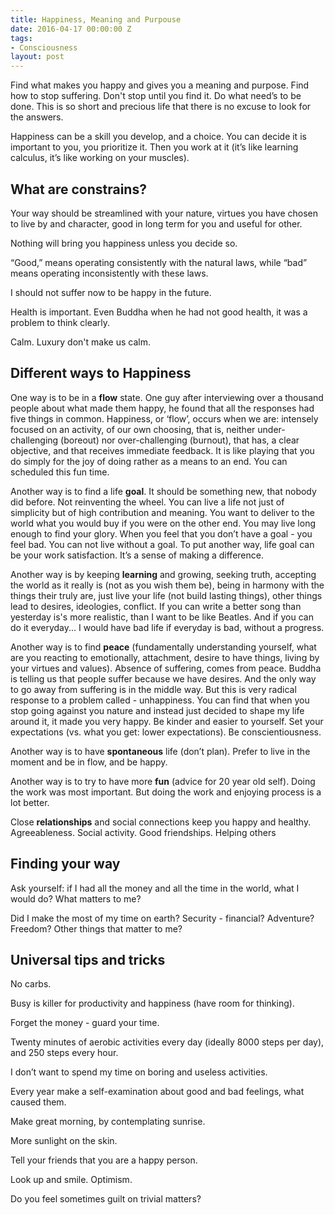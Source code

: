 ```yaml
---
title: Happiness, Meaning and Purpouse
date: 2016-04-17 00:00:00 Z
tags:
- Consciousness
layout: post
---
```


<p>Find what makes you happy and gives you a meaning and purpose. Find how to stop suffering. Don't stop until you find it. Do what need’s to be done. This is so short and precious life that there is no excuse to look for the answers. </p>
<p>Happiness can be a skill you develop, and a choice. You can decide it is important to you, you prioritize it. Then you work at it (it’s like learning calculus, it’s like working on your muscles).</p>

<h2>What are constrains?</h2>
<p>Your way should be streamlined with your nature, virtues you have chosen to live by and character, good in long term for you and useful for other.</p>
<p>Nothing will bring you happiness unless you decide so.</p>
<p>“Good,” means operating consistently with the natural laws, while “bad” means operating inconsistently with these laws.</p>
<p>I should not suffer now to be happy in the future.</p>
<p>Health is important. Even Buddha when he had not good health, it was a problem to think clearly.</p>
<p>Calm. Luxury don't make us calm.</p>

<h2>Different ways to Happiness</h2>
<p>One way is to be in a <b>flow</b> state. One guy after interviewing over a thousand people about what made them happy, he found that all the responses had five things in common. Happiness, or ‘flow’, occurs when we are: intensely focused on an activity, of our own choosing, that is, neither under-challenging (boreout) nor over-challenging (burnout), that has, a clear objective, and that receives immediate feedback. It is like playing that you do simply for the joy of doing rather as a means to an end. You can scheduled this fun time.</p>
<p>Another way is to find a life <b>goal</b>. It should be something new, that nobody did before. Not reinventing the wheel. You can live a life not just of simplicity but of high contribution and meaning. You want to deliver to the world what you would buy if you were on the other end.  You may live long enough to find your glory. When you feel that you don’t have a goal - you feel bad. You can not live without a goal. To put another way, life goal can be your work satisfaction. It’s a sense of making a difference.</p>
<p>Another way is by keeping <b>learning</b> and growing, seeking truth, accepting the world as it really is (not as you wish them be), being in harmony with the things their truly are, just live your life (not build lasting things), other things lead to desires, ideologies, conflict. If you can write a better song than yesterday is's more realistic, than I want to be like Beatles. And if you can do it everyday... I would have bad life if everyday is bad, without a progress.</p>
<p>Another way is to find <b>peace</b> (fundamentally understanding yourself, what are you reacting to emotionally, attachment, desire to have things, living by your virtues and values). Absence of suffering, comes from peace. Buddha is telling us that people suffer because we have desires. And the only way to go away from suffering is in the middle way. But this is very radical response to a problem called - unhappiness. You can find that when you stop going against you nature and instead just decided to shape my life around it, it made you very happy. Be kinder and easier to yourself. Set your expectations (vs. what you get: lower expectations). Be conscientiousness.</p>
<p>Another way is to have <b>spontaneous</b> life (don’t plan). Prefer to live in the moment and be in flow, and be happy. </p>
<p>Another way is to try to have more <b>fun</b> (advice for 20 year old self). Doing the work was most important. But doing the work and enjoying process is a lot better.</p>
<p>Close <b>relationships</b> and social connections keep you happy and healthy. Agreeableness. Social activity. Good friendships. Helping others</p>

<h2>Finding your way</h2>
<p>Ask yourself: if I had all the money and all the time in the world, what I would do? What matters to me?</p>
<p>Did I make the most of my time on earth? Security - financial? Adventure? Freedom? Other things that matter to me?</p>

<h2>Universal tips and tricks</h2>
<p>No carbs.</p>
<p>Busy is killer for productivity and happiness (have room for thinking).</p>
<p>Forget the money - guard your time.</p>
<p>Twenty minutes of aerobic activities every day (ideally 8000 steps per day), and 250 steps every hour.</p>
<p>I don’t want to spend my time on boring and useless activities.</p>
<p>Every year make a self-examination about good and bad feelings, what caused them.</p>
<p>Make great morning, by contemplating sunrise.</p>
<p>More sunlight on the skin.</p>
<p>Tell your friends that you are a happy person.</p>
<p>Look up and smile. Optimism.</p>
<p>Do you feel sometimes guilt on trivial matters?</p>
